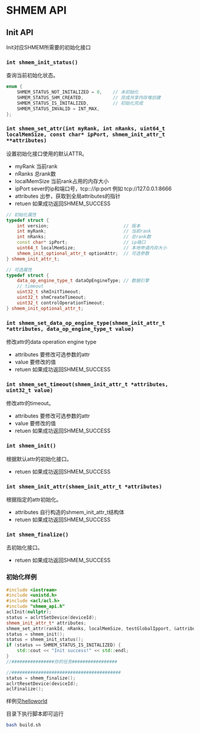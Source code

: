 # SHMEM API

## Init API
Init对应SHMEM所需要的初始化接口

### `int shmem_init_status()`
查询当前初始化状态。  
```c++
enum {
    SHMEM_STATUS_NOT_INITALIZED = 0,    // 未初始化
    SHMEM_STATUS_SHM_CREATED,           // 完成共享内存堆创建 
    SHMEM_STATUS_IS_INITALIZED,         // 初始化完成 
    SHMEM_STATUS_INVALID = INT_MAX,
};
```

### `int shmem_set_attr(int myRank, int nRanks, uint64_t localMemSize, const char* ipPort, shmem_init_attr_t **attributes)`
设置初始化接口使用的默认ATTR。
 - myRank 当前rank
 - nRanks 总rank数
 - localMemSize 当前rank占用的内存大小
 - ipPort sever的ip和端口号，tcp:://ip:port 例如 tcp://127.0.0.1:8666 
 - attributes 出参，获取到全局attributes的指针
 - retuen 如果成功返回SHMEM_SUCCESS
```c++
// 初始化属性
typedef struct {
    int version;                            // 版本
    int myRank;                             // 当前rank
    int nRanks;                             // 总rank数
    const char* ipPort;                     // ip端口
    uint64_t localMemSize;                  // 本地申请内存大小
    shmem_init_optional_attr_t optionAttr;  // 可选参数
} shmem_init_attr_t;

// 可选属性
typedef struct {
    data_op_engine_type_t dataOpEngineType; // 数据引擎
    // timeout
    uint32_t shmInitTimeout;
    uint32_t shmCreateTimeout;
    uint32_t controlOperationTimeout;
} shmem_init_optional_attr_t;
```

### `int shmem_set_data_op_engine_type(shmem_init_attr_t *attributes, data_op_engine_type_t value)`
修改attr的data operation engine type
 - attributes 要修改可选参数的attr
 - value 要修改的值
 - retuen 如果成功返回SHMEM_SUCCESS

### `int shmem_set_timeout(shmem_init_attr_t *attributes, uint32_t value)`
修改attr的timeout。
 - attributes 要修改可选参数的attr
 - value 要修改的值
 - retuen 如果成功返回SHMEM_SUCCESS

### `int shmem_init()`
根据默认attr的初始化接口。
 - retuen 如果成功返回SHMEM_SUCCESS

### `int shmem_init_attr(shmem_init_attr_t *attributes)`
根据指定的attr初始化。
 - attributes 自行构造的shmem_init_attr_t结构体
 - retuen 如果成功返回SHMEM_SUCCESS

### `int shmem_finalize()`
去初始化接口。
 - retuen 如果成功返回SHMEM_SUCCESS

### 初始化样例
```c++
#include <iostream>
#include <unistd.h>
#include <acl/acl.h>
#include "shmem_api.h"
aclInit(nullptr);
status = aclrtSetDevice(deviceId);
shmem_init_attr_t* attributes;
shmem_set_attr(rankId, nRanks, localMemSize, testGlobalIpport, &attributes);
status = shmem_init();
status = shmem_init_status();
if (status == SHMEM_STATUS_IS_INITALIZED) {
    std::cout << "Init success!" << std::endl;
}
//################你的任务#################

//#########################################
status = shmem_finalize();
aclrtResetDevice(deviceId);
aclFinalize();
```
样例见[helloworld](../examples/helloworld)

目录下执行脚本即可运行

```sh
bash build.sh
```